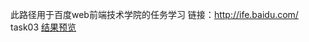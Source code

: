 此路径用于百度web前端技术学院的任务学习
链接：http://ife.baidu.com/
task03
[结果预览](https://github.com/newcodero/learning-journey/blob/master/webLearning/baiduWebLearning/task03/project_train_1.html)

